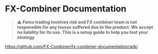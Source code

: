 # FX-Combiner Documentation
> :warning: **Forex trading involves risk and FX combiner team is not responsible for any losses suffered due to the product. We
accept no liability for its use. This is a setup guide to help you test your strategy.**

https://github.com/FX-Combiner/fx-combiner-documentation/wiki
